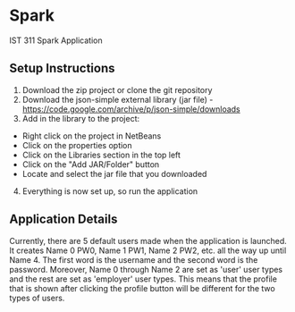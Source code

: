 # Spark
IST 311 Spark Application

## Setup Instructions

1. Download the zip project or clone the git repository
2. Download the json-simple external library (jar file) - https://code.google.com/archive/p/json-simple/downloads
3. Add in the library to the project:

- Right click on the project in NetBeans
- Click on the properties option
- Click on the Libraries section in the top left
- Click on the "Add JAR/Folder" button
- Locate and select the jar file that you downloaded

4. Everything is now set up, so run the application
  
## Application Details
  
Currently, there are 5 default users made when the application is launched. It creates Name 0 PW0, Name 1 PW1, Name 2 PW2, etc. all the way up until Name 4. The first word is the username and the second word is the password. Moreover, Name 0 through Name 2 are set as 'user' user types and the rest are set as 'employer' user types. This means that the profile that is shown after clicking the profile button will be different for the two types of users.
